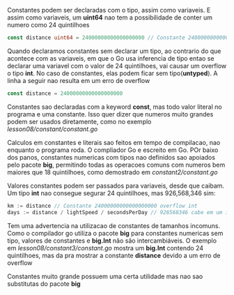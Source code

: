 Constantes podem ser declaradas com o tipo, assim como variaveis. E assim como variaveis, um __uint64__ nao tem a possibilidade de conter um numero como 24 quintilhoes

```go
const distance uint64 = 24000000000000000000 // Constante 24000000000000000000 da um overflow em uint64
```

Quando declaramos constantes sem declarar um tipo, ao contrario do que acontece com as variaveis, em que o Go usa inferencia de tipo entao se declarar uma variavel com o valor de 24 quintilhoes, vai causar um overflow o tipo __int__. No caso de constantes, elas podem ficar sem tipo(__untyped__). A linha a seguir nao resulta em um erro de overflow

```go
const distance = 24000000000000000000
```

Constantes sao declaradas com a keyword __const__, mas todo valor literal no programa e uma constante. Isso quer dizer que numeros muito grandes podem ser usados diretamente, como no exemplo _lesson08/constant/constant.go_

Calculos em constantes e literais sao feitos em tempo de compilacao, nao enquanto o programa roda. O compliador Go e escreito em Go. POr baixo dos panos, constantes numericas com tipos nao definidos sao apoiados pelo pacote __big__, permitindo todas as operacoes comuns com numeros bem maiores que 18 quintilhoes, como demostrado em _constant2/constant.go_

Valores constantes podem ser passados para variaveis, desde que caibam. Um tipo __int__ nao consegue segurar 24 quintilhoes, mas 926,568,346 sim:

````go
km := distance // Constante 24000000000000000000 overflow int
days := distance / lightSpeed / secondsPerDay // 926568346 cabe em um int
````

Tem uma advertencia na utilizacao de constantes de tamanhos incomuns. Como o compilador go utiliza o pacote __big__ para constantes numericas sem tipo, valores de constantes e __big.Int__ não são intercambiáveis. O exemplo em _lesson08/constant3/constant.go_ mostra um __big.Int__ contendo 24 quintilhoes, mas da pra mostrar a constante __distance__ devido a um erro de overflow

Constantes muito grande possuem uma certa utilidade mas nao sao substitutas do pacote __big__ 